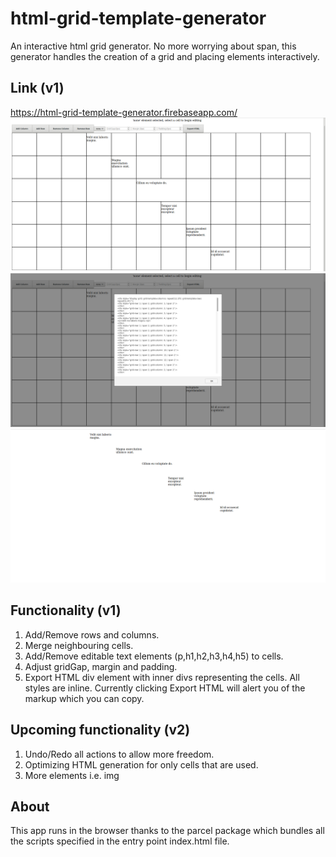 # html-grid-template-generator
An interactive html grid generator. No more worrying about span, this generator handles the creation of a grid and placing elements interactively.

## Link (v1)
https://html-grid-template-generator.firebaseapp.com/
<img src="screenshots/v1-grid.png" alt="V1 Grid Screenshot" class="inline"/>
<img src="screenshots/v1-export.png" alt="V1 Export Screenshot" class="inline"/>
<img src="screenshots/v1-result.png" alt="V1 Result Screenshot" class="inline"/>

## Functionality (v1)
1) Add/Remove rows and columns.
2) Merge neighbouring cells.
3) Add/Remove editable text elements (p,h1,h2,h3,h4,h5) to cells.
4) Adjust gridGap, margin and padding.
5) Export HTML div element with inner divs representing the cells. All styles are inline. Currently clicking Export HTML will alert you of the markup which you can copy.


## Upcoming functionality (v2)
1) Undo/Redo all actions to allow more freedom.
2) Optimizing HTML generation for only cells that are used.
3) More elements i.e. img

## About
This app runs in the browser thanks to the parcel package which bundles all the scripts specified in the entry point index.html file.